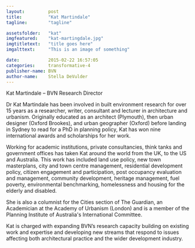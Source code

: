 ```yaml
---
layout:         post
title:          "Kat Martindale"
tagline:        "tagline"

assetsfolder:   "kat"
imgfeatured:    "kat-martingdale.jpg"
imgtitletext:   "title goes here"
imgalttext:     "This is an image of something"

date:           2015-02-22 16:57:05
categories:     transformative-4
publisher-name: BVN
author-name:    Stella DeVulder
---
```


Kat Martindale – BVN Research Director

Dr Kat Martindale has been involved in built environment research for over 15 years as a researcher, writer, consultant and lecturer in architecture and urbanism. Originally educated as an architect (Plymouth), then urban designer (Oxford Brookes), and urban geographer (Oxford) before landing in Sydney to read for a PhD in planning policy, Kat has won nine international awards and scholarships for her work.

Working for academic institutions, private consultancies, think tanks and government offices has taken Kat around the world from the UK, to the US and Australia. This work has included land use policy, new town masterplans, city and town centre management, residential development policy, citizen engagement and participation, post occupancy evaluation and management, community development, heritage management, fuel poverty, environmental benchmarking, homelessness and housing for the elderly and disabled.

She is also a columnist for the Cities section of The Guardian, an Academician at the Academy of Urbanism (London) and is a member of the Planning Institute of Australia's International Committee.

Kat is charged with expanding BVN’s research capacity building on existing work and expertise and developing new streams that respond to issues affecting both architectural practice and the wider development industry.
